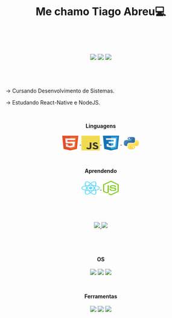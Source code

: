 <h1 align='center'>
Me chamo Tiago Abreu💻<br/><br/>
</h1>
<br/>
<p align='center'>
  <a href="https://www.linkedin.com/in/tiago-narcelha-abreu-0501411a2/"><img src="https://img.shields.io/badge/LinkedIn-0077B5?style=for-the-badge&logo=linkedin&logoColor=white"></a>
  <a href="https://www.instagram.com/abreutiago16/"><img src="https://img.shields.io/badge/Instagram-E4405F?style=for-the-badge&logo=instagram&logoColor=white"/></a>
  <a href="https://codepen.io/tiagoaabreu"><img src="https://img.shields.io/badge/Codepen-000000?style=for-the-badge&logo=codepen&logoColor=white"></a>
</p>

#

<br/>
<p>→ Cursando Desenvolvimento de Sistemas.</p>
<p>→ Estudando React-Native e NodeJS.</p>
<br/>
<p align='center'>
  <b>Linguagens</b><br/><br/>
  <a href="https://github.com/tiagoaabreu"><img align="center" alt="HTML" height="40" width="50" src="https://raw.githubusercontent.com/devicons/devicon/master/icons/html5/html5-original.svg"/>
    <img align="center" alt="JavaScript" height="40" width="50" src="https://raw.githubusercontent.com/devicons/devicon/master/icons/javascript/javascript-original.svg"/>
    <img align="center" alt="CSS" height="40" width="50" src="https://raw.githubusercontent.com/devicons/devicon/master/icons/css3/css3-original.svg"/>
  <img align="center" alt="Python" height="40" width="50" src="https://raw.githubusercontent.com/devicons/devicon/master/icons/python/python-original.svg"/></a>
</p>
<br/>
<p align='center'>
  <b>Aprendendo</b><br/><br/>
  <a href="https://github.com/tiagoaabreu"><img align="center" alt="React" height="40" width="50" src="https://raw.githubusercontent.com/devicons/devicon/master/icons/react/react-original.svg"/>
  <img align="center" alt="NodeJS" height="40" width="50" src="https://raw.githubusercontent.com/devicons/devicon/master/icons/nodejs/nodejs-original.svg"/></a>
</p>

#

<br/>
<p align='center'>
  <a href="https://github.com/tiagoaabreu">
  <img src="https://github-readme-stats.vercel.app/api?username=tiagoaabreu&show_icons=true&theme=prussian">
  <img height="128em" src="https://github-readme-stats.vercel.app/api/top-langs/?username=tiagoaabreu&layout=compact&langs_count=8&theme=prussian"></a>
</p>

#

<br/>
<p align='center'>
  <b>OS</b><br/><br/>
  <a href="https://www.microsoft.com/pt-br/windows/"><img src="https://img.shields.io/badge/Windows-0078D6?style=for-the-badge&logo=windows&logoColor=white"/></a>
  <a href="https://pop.system76.com/"><img src="https://img.shields.io/badge/Pop!_OS-48B9C7?style=for-the-badge&logo=Pop!_OS&logoColor=white"/></a>
  <a href="https://linuxmint.com/"><img src="https://img.shields.io/badge/Linux_Mint-87CF3E?style=for-the-badge&logo=linux-mint&logoColor=white"/></a>
</p>
<br/>
<p align='center'>
  <b>Ferramentas</b><br/><br/>
  <a href="https://code.visualstudio.com/"><img src="https://img.shields.io/badge/VS_Code-0078D4?style=for-the-badge&logo=visual%20studio%20code&logoColor=white"></a>
  <a href="https://www.yoyogames.com/pt-BR/gamemaker"><img src="https://img.shields.io/badge/GameMaker_Studio_2-656970.svg?style=for-the-badge&logo=data%3Aimage%2Fpng%3Bbase64%2CiVBORw0KGgoAAAANSUhEUgAAAA4AAAAOCAMAAAAolt3jAAAAZlBMVEX%2F%2F%2F%2F%2F%2F%2F%2F%2F%2F%2F%2F%2F%2F%2F%2F%2F%2F%2F%2F%2F%2F%2F%2F%2F%2F%2F%2F%2F%2F%2F%2F%2F%2F%2F%2F%2F%2F%2F%2F%2F%2F%2F%2F%2F%2F%2F%2F%2F%2F%2F%2F%2F%2F%2F%2F%2F%2F%2F%2F%2F%2F%2F%2F%2F%2F%2F%2F%2F%2F%2F%2F%2F%2F%2F%2F%2F%2F%2F%2F%2F%2F%2F%2F%2F%2F%2F%2F%2F%2F%2F%2F%2F%2F%2F%2F%2F%2F%2F%2F%2F%2F%2F%2F%2F%2F%2F%2F%2F%2F%2F%2F%2F%2F%2F%2F%2F%2F%2F%2F%2F%2F%2F%2F%2F%2F%2F%2F%2F%2F%2F%2F%2F%2F%2F%2BrG8stAAAAIXRSTlMABg0OFBkfcn1%2Bf4CBgoOFhoeIiouWmNDa5ebp8PX2%2B%2F6o6Vq%2BAAAAY0lEQVR42k2OWQ6AIAwFn%2BIOioobrnD%2FS4o0EeanmQxNAdErRFTWtsFq6%2BiiZozz0CSnTjYBwo0RkF8DWDLf51Ni9K%2FYdq0Fy3KAfzk97M7goK1F%2F4rGH9Kk1OlboQtEDIrmC%2BU3CVxTr%2FRMAAAAAElFTkSuQmCC"/></a>
  <a href="https://git-scm.com/"><img src="https://img.shields.io/badge/Git-F05032?style=for-the-badge&logo=git&logoColor=white"/></a>
</p>

